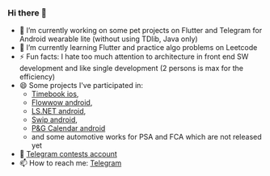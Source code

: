 ### Hi there 👋

- 🔭 I’m currently working on some pet projects on Flutter and Telegram for Android wearable lite (without using TDlib, Java only)
- 🌱 I’m currently learning Flutter and practice algo problems on Leetcode
- ⚡ Fun facts: I hate too much attention to architecture in front end SW development and like single development (2 persons is max for the efficiency)
- 😄 Some projects I've participated in: 
  - [Timebook ios](https://apps.apple.com/ru/app/timebook/id1561578302), 
  - [Flowwow android](https://play.google.com/store/apps/details?id=com.flowwow), 
  - [LS.NET android](https://play.google.com/store/apps/details?id=com.lsboutqiue.app), 
  - [Swip android](https://play.google.com/store/apps/details?id=com.it.swip), 
  - [P&G Calendar android](https://play.google.com/store/apps/details?id=com.pg.periodcalendar_40817_1617_cmg_0076) 
  - and some automotive works for PSA and FCA which are not released yet
- 🤘 [Telegram contests account](https://contest.com/user/Fairy-Zebra)
- 📫 How to reach me: [Telegram](t.me/opiumfive)
